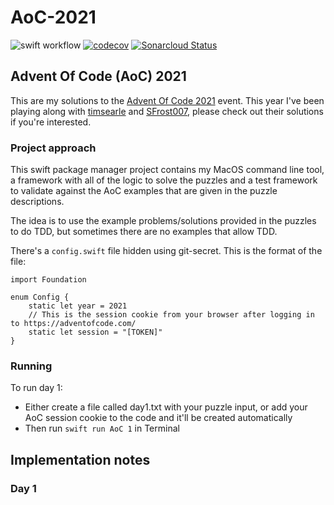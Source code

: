 # AoC-2021
![swift workflow](https://github.com/mikezs/AoC-2021/actions/workflows/swift.yml/badge.svg)
[![codecov](https://codecov.io/gh/mikezs/AoC-2021/branch/develop/graph/badge.svg?token=64OZZEYDTF)](https://codecov.io/gh/mikezs/AoC-2021)
[![Sonarcloud Status](https://sonarcloud.io/api/project_badges/measure?project=mikezs_AoC-2021&metric=alert_status)](https://sonarcloud.io/dashboard?id=mikezs_AoC-2021)

## Advent Of Code (AoC) 2021

This are my solutions to the [Advent Of Code 2021](https://adventofcode.com/2021/) event. This year I've been playing along with [timsearle](https://github.com/timsearle/) and [SFrost007](https://github.com/SFrost007/), please check out their solutions if you're interested.

### Project approach

This swift package manager project contains my MacOS command line tool, a framework with all of the logic to solve the puzzles and a test framework to validate against the AoC examples that are given in the puzzle descriptions.

The idea is to use the example problems/solutions provided in the puzzles to do TDD, but sometimes there are no examples that allow TDD.

There's a `config.swift` file hidden using git-secret. This is the format of the file:

```
import Foundation

enum Config {
    static let year = 2021
    // This is the session cookie from your browser after logging in to https://adventofcode.com/
    static let session = "[TOKEN]"
}
```

### Running

To run day 1:
- Either create a file called day1.txt with your puzzle input, or add your AoC session cookie to the code and it'll be created automatically
- Then run `swift run AoC 1` in Terminal

## Implementation notes

### Day 1
